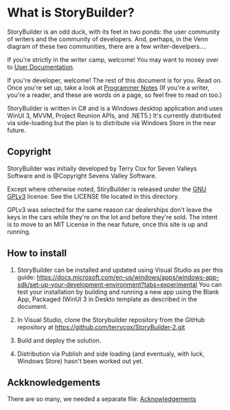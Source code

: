 # What is StoryBuilder?

StoryBuilder is an odd duck, with its feet in two ponds: the user community of writers
and the community of developers. And, perhaps, in the Venn diagram of these two communities,
there are a few writer-develpers....

If you're strictly in the writer camp, welcome! You may want to mosey over to 
[User Documentation][2].

If you're developer, welcome! The rest of this document is for you. Read on. Once you're
set up, take a look at [Programmer Notes][3] (If you're a writer, you're
a reader, and these are words on a page, so feel free to read on too.)

StoryBuilder is written in C# and is a Windows desktop application and uses WinUI 3, MVVM, 
Project Reunion APIs, and .NET5.) It's currently distributed via side-loading but the plan
is to distribute via Windows Store in the near future.


Copyright
---------

StoryBuilder was initially developed by Terry Cox for Seven Valleys Software and
is @Copyright Sevens Valley Software.

Except where otherwise noted, StiryBuilder is released under the [GNU GPLv3][1] license.
See the LICENSE file located in this directory.

GPLv3 was selected for the same reason car dealerships don't leave the keys in 
the cars while they're on the lot and before they're sold. 
The intent is to move to an MIT License in the near future, once this site is 
up and running.

How to install
---------------

1. StoryBuilder can be installed and updated using Visual Studio as per this guide:
https://docs.microsoft.com/en-us/windows/apps/windows-app-sdk/set-up-your-development-environment?tabs=experimental
You can test your installation by building and running a new app using the Blank App, Packaged (WinUI 3 in Deskto
template as described in the document.

2. In Visual Studio, clone the Storybuilder repository from the GitHub repository at 
https://github.com/terrycox/StoryBuilder-2.git

3. Build and deploy the solution.

4. Distribution via Publish and side loading (and eventualy, with luck, Windows Store) hasn't been worked out yet.

Ackknowledgements
-----------------

There are so many, we needed a separate file:
[Acknowledgements][4]


[1]:https://choosealicense.com/licenses/gpl-3.0/
[2]:https://github.com/terrycox/StoryBuilder-2/blob/master/docs/USERNOTES.md
[3]:https://github.com/terrycox/StoryBuilder-2/blob/master/docs/DEVNOTES.md
[4]:https://https://github.com/terrycox/StoryBuilder-2/blob/master/docs/ACKNOWLEDGEMENTS.md
